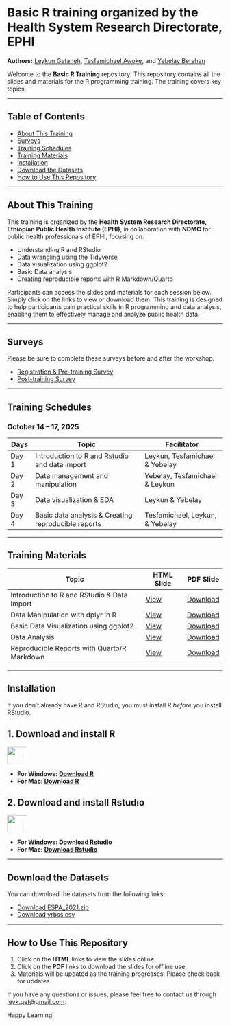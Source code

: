 # Basic R training organized by the Health System Research Directorate, EPHI

**Authors:** [Leykun Getaneh](https://github.com/leykunget), [Tesfamichael Awoke](https://github.com/tesfapma), and [Yebelay Berehan](https://github.com/Yebelay)

Welcome to the **Basic R Training** repository! This repository contains all the slides and materials for the R programming training. The training covers key topics.

------------------------------------------------------------------------

## Table of Contents

-   [About This Training](#about-this-training)
-   [Surveys](#surveys)
-   [Training Schedules](#training-schedules)
-   [Training Materials](#training-materials)
-   [Installation](#installation)
-   [Download the Datasets](#download-the-datasets)
-   [How to Use This Repository](#how-to-use-this-repository)

------------------------------------------------------------------------

## About This Training 

This training is organized by the **Health System Research Directorate, Ethiopian Public Health Institute (EPHI)**, in collaboration with **NDMC** for public health professionals of EPHI, focusing on:

-   Understanding R and RStudio
-   Data wrangling using the Tidyverse
-   Data visualization using ggplot2
-   Basic Data analysis
-   Creating reproducible reports with R Markdown/Quarto

Participants can access the slides and materials for each session below. Simply click on the links to view or download them. This training is designed to help participants gain practical skills in R programming and data analysis, enabling them to effectively manage and analyze public health data.

------------------------------------------------------------------------

## Surveys 

Please be sure to complete these surveys before and after the workshop.

-   [Registration & Pre-training Survey](https://forms.gle/jvaw5mmnLA1oJS8F7)
-   [Post-training Survey]()

------------------------------------------------------------------------

## Training Schedules 

### October 14 – 17, 2025

| Days  | Topic                                           | Facilitator    |
|-------|-------------------------------------------------|----------------|
| Day 1 | Introduction to R and Rstudio and data import        | Leykun, Tesfamichael & Yebelay |
| Day 2 | Data management and manipulation                | Yebelay, Tesfamichael & Leykun |
| Day 3 | Data visualization & EDA                        | Leykun & Yebelay |
| Day 4 | Basic data analysis & Creating reproducible reports | Tesfamichael, Leykun, & Yebelay |

------------------------------------------------------------------------

## Training Materials 

| Topic                 | HTML Slide              | PDF Slide               |
|-----------------------|-------------------------|-------------------------|
| Introduction to R and RStudio & Data Import | [View](https://leykungetaneh.quarto.pub/intro-2r/) | [Download]() |
| Data Manipulation with dplyr in R | [View](https://leykungetaneh.quarto.pub/data-mgt-dplyr/) | [Download]() |
| Basic Data Visualization using ggplot2 | [View](https://leykungetaneh.quarto.pub/data_viz/) | [Download]() |
| Data Analysis | [View]() | [Download](https://drive.google.com/file/d/1pTy60nAK6ao0Cmwl9P7hxyx1GZcNYLFY/view?usp=sharing) |
| Reproducible Reports with Quarto/R Markdown | [View]() | [Download]() |

------------------------------------------------------------------------

## Installation 

If you don’t already have R and RStudio, you must install R *before* you install RStudio.

## 1. Download and install R

<img src="img/R-logo.jpeg" width="47" height="40" />

-   **For Windows: [Download R](https://cran.r-project.org/bin/windows/base/release.htm)**
-   **For Mac: [Download R](https://cran.r-project.org/bin/macosx/)**

## 2. Download and install Rstudio

<img src="img/rstudio.png" width="47" height="40" />

-   **For Windows: [Download Rstudio](https://www.rstudio.com/products/rstudio/download/#download)**
-   **For Mac: [Download Rstudio](https://www.rstudio.com/products/rstudio/download/#download)**

------------------------------------------------------------------------

## Download the Datasets 

You can download the datasets from the following links:

-   [Download ESPA_2021.zip](https://drive.google.com/file/d/17IwAMHUHzCSnsm__Hw0QR-4P3ehEwUBA/view?usp=sharing)
-   [Download yrbss.csv](https://drive.google.com/uc?export=download&id=1CAMbI977y1lYM0RrdTeWiB8eH-WvcD8Q)

------------------------------------------------------------------------

## How to Use This Repository 

1.  Click on the **HTML** links to view the slides online.
2.  Click on the **PDF** links to download the slides for offline use.
3.  Materials will be updated as the training progresses. Please check back for updates.

If you have any questions or issues, please feel free to contact us through [leyk.get\@gmail.com](mailto:leyk.get@gmail.com).

Happy Learning!
